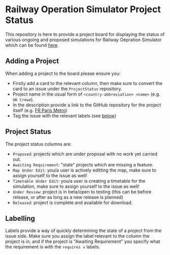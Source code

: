 # Railway Operation Simulator Project Status

This repository is here to provide a project board for displaying the status of various ongoing and proposed simulations for Railway Oepration Simulator which can be found [here](https://github.com/orgs/Railway-Op-Sim/projects/5).

## Adding a Project
When adding a project to the board please ensure you:
* Firstly add a card to the relevant column, then make sure to convert the card to an issue under the `ProjectStatus` repository.
* Project name in the usual form of `<country-abbreviation> <name>` (e.g. `UK Crewe`).
* In the description provide a link to the GitHub repository for the project itself (e.g. [FR Paris Metro](https://github.com/Railway-Op-Sim/FR-ParisMetro))
* Tag the issue with the relevant labels (see [below](#labelling))

## Project Status
The project status columns are:
* `Proposed`: projects which are under proposal with no work yet carried out.
* `Awaiting Requirement`: "stale" projects which are missing a feature.
* `Map Under Edit`: you/a user is actively editting the map, make sure to assign yourself to the issue as well!
* `Timetable Under Edit`: you/a user is creating a timetable for the simulation, make sure to assign yourself to the issue as well!
* `Under Review`: project is in beta/open to testing (this can be before release, or after as long as a new release is planned)
* `Released`: project is complete and available for download.

## Labelling
Labels provide a way of quickly determining the state of a project from the issue side. Make sure you assign the label relevant to the column the project is in, and if the project is "Awaiting Requirement" you specify what the requirement is with the `requires x` labels.
